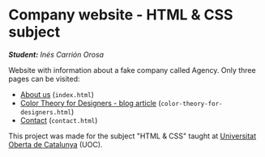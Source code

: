 # Company website - HTML & CSS subject

***Student:** Inés Carrión Orosa*

<p>Website with information about a fake company called Agency. Only three pages can be visited:
    <ul>
        <li><a href="https://inescarrion.github.io/agencywebsite.github.io/index.html">About us</a> (<code>index.html</code>)</li>
        <li><a href="https://inescarrion.github.io/agencywebsite.github.io/color-theory-for-designers.html">Color Theory for Designers - blog article</a> (<code>color-theory-for-designers.html</code>)</li>
        <li><a href="https://inescarrion.github.io/agencywebsite.github.io/contact.html">Contact</a> (<code>contact.html</code>)</li>
    </ul>
</p>

<p>This project was made for the subject "HTML & CSS" taught at <a href="https://www.uoc.edu/portal/es/index.html">Universitat Oberta de Catalunya</a> (UOC).</p>
